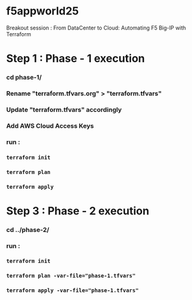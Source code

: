# f5appworld25
Breakout session : From DataCenter to Cloud: Automating F5  Big-IP with Terraform

# Step 1 : Phase - 1 execution
### cd phase-1/
### Rename "terraform.tfvars.org" > "terraform.tfvars"
### Update "terraform.tfvars" accordingly
### Add AWS Cloud Access Keys 
### run :
### `terraform init`
### `terraform plan`
### `terraform apply`

# Step 3 : Phase - 2 execution
### cd ../phase-2/
### run :
### `terraform init`
### `terraform plan -var-file="phase-1.tfvars"`
### `terraform apply -var-file="phase-1.tfvars"`